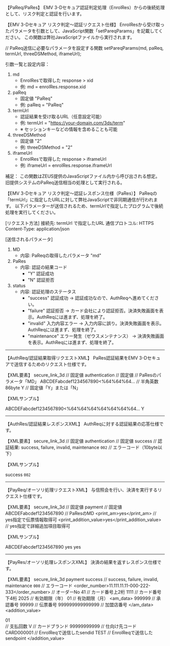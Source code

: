 【PaReq/PaRes】
EMV 3-Dセキュア認証判定処理（EnrolRes）からの後続処理として、リスク判定と認証を行います。

【EMV 3-Dセキュア リスク判定〜認証リクエスト仕様】
EnrolResから受け取ったパラメータを引数として、JavaScript関数「setPareqParams」を記載してください。
この関数は弊社JavaScriptファイルから実行されます。

// PaReq送信に必要なパラメータを設定する関数
setPareqParams(md, paReq, termUrl, threeDSMethod, iframeUrl);

引数一覧と設定内容：
1. md
   - EnrolResで取得した response > xid
   - 例: md = enrolRes.response.xid
2. paReq
   - 固定値 "PaReq"
   - 例: paReq = "PaReq"
3. termUrl
   - 認証結果を受け取るURL（任意設定可能）
   - 例: termUrl = "https://your-domain.com/3ds/term"
   - ※ セッションキーなどの情報を含めることも可能
4. threeDSMethod
   - 固定値 "2"
   - 例: threeDSMethod = "2"
5. iframeUrl
   - EnrolResで取得した response > iframeUrl
   - 例: iframeUrl = enrolRes.response.iframeUrl

補足：
この関数はZEUS提供のJavaScriptファイル内から呼び出される想定。
旧提供システムのPaReq送信相当の処理として実行される。

【EMV 3-Dセキュア リスク判定～認証レスポンス仕様（PaRes）】
PaReqの「termUrl」に指定したURLに対して弊社JavaScriptで非同期通信が行われます。
以下パラメーターが送信されるため、termUrlで指定したプログラムで後続処理を実行してください。

[リクエスト方法]
接続先:
  termUrl で指定したURL
通信プロトコル:
  HTTPS
Content-Type:
  application/json

[送信されるパラメータ]
1. MD
   - 内容: PaReqの取得したパラメータ "md"
2. PaRes
   - 内容: 認証の結果コード
     - "Y" 認証成功
     - "N" 認証拒否
3. status
   - 内容: 認証処理のステータス
     - "success" 認証成功
       → 認証成功なので、AuthReqへ進めてください。
     - "failure" 認証拒否
       → カード会社により認証拒否。決済失敗画面を表示。AuthReqには進まず、処理を終了。
     - "invalid" 入力内容エラー
       → 入力内容に誤り。決済失敗画面を表示。AuthReqには進まず、処理を終了。
     - "maintenance" エラー発生（ゼウスメンテナンス）
       → 決済失敗画面を表示。AuthReqには進まず、処理を終了。

---
【AuthReq/認証結果取得リクエストXML】
PaRes認証結果をEMV 3-Dセキュアで送信するためのリクエスト仕様です。

【XML要素】
<request>
  <service>secure_link_3d</service>       // 固定値
  <action>authentication</action>         // 固定値
  <xid>                                    // PaResのパラメータ「MD」
    ABCDEFabcdef1234567890<%64%64%64...    // 半角英数 86byte
  </xid>
  <PaRes>Y</PaRes>                         // 固定値「Y」または「N」
</request>

【XMLサンプル】
<?xml version="1.0" encoding="utf-8"?>
<request service="secure_link_3d" action="authentication">
  <xid>ABCDEFabcdef1234567890<%64%64%64%64%64%64%64...</xid>
  <PaRes>Y</PaRes>
</request>

---

【AuthRes/認証結果レスポンスXML】
AuthReqに対する認証結果の応答仕様です。

【XML要素】
<response>
  <service>secure_link_3d</service>       // 固定値
  <action>authentication</action>         // 固定値
  <result>
    <status>success</status>              // 認証結果: success, failure, invalid, maintenance
    <code>002</code>                      // エラーコード（10byte以下）
  </result>
</response>

【XMLサンプル】
<?xml version="1.0" encoding="utf-8"?>
<request service="secure_link_3d" action="authentication">
  <result>
    <status>success</status>
    <code>002</code>
  </result>
</request>

---

【PayReq/オーソリ処理リクエストXML】
与信照会を行い、決済を実行するリクエスト仕様です。

【XML要素】
<request>
  <service>secure_link_3d</service>       // 固定値
  <action>payment</action>                // 固定値
  <xid>ABCDEFabcdef1234567890</xid>       // PaResのMD
  <print_am>yes</print_am>                // yes指定で伝票情報取得可
  <print_addition_value>yes</print_addition_value> // yes指定で詳細追加項目取得可
</request>

【XMLサンプル】
<?xml version="1.0" encoding="utf-8"?>
<request service="secure_link_3d" action="payment">
  <xid>ABCDEFabcdef1234567890</xid>
  <print_am>yes</print_am>
  <print_addition_value>yes</print_addition_value>
</request>

---

【PayRes/オーソリ処理レスポンスXML】
決済の結果を返すレスポンス仕様です。

【XML要素】
<response>
  <service>secure_link_3d</service>
  <action>payment</action>
  <result>
    <status>success</status>               // success, failure, invalid, maintenance
    <code>000</code>                       // エラーコード
  </result>
  <order_number>11.111.11.11-000-222-333</order_number>  // オーダーNo
  <card>
    <number>
      <prefix>41</prefix>                  // カード番号上2桁
      <suffix>1111</suffix>                // カード番号下4桁
    </number>
    <expires>
      <year>2025</year>                    // 有効期限（年）
      <month>01</month>                    // 有効期限（月）
    </expires>
  </card>
  <am_data>
    <syonin>999999</syonin>                // 承認番号
    <denpyo>99999</denpyo>                 // 伝票番号
    <merchantno>999999999999999</merchantno> // 加盟店番号
  </am_data>
  <addition_value>
    <div>01</div>                          // 支払回数
    <ctype>V</ctype>                       // カードブランド
    <cardsend>99999999999</cardsend>       // 仕向け先コード
    <sendid>CARD000001</sendid>            // EnrolReqで送信したsendid
    <sendpoint>TEST</sendpoint>            // EnrolReqで送信したsendpoint
  </addition_value>
</response>
